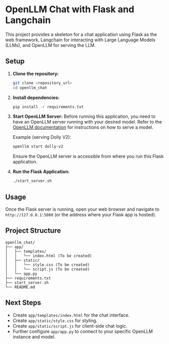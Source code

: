 # OpenLLM Chat with Flask and Langchain

This project provides a skeleton for a chat application using Flask as the web framework, Langchain for interacting with Large Language Models (LLMs), and OpenLLM for serving the LLM.

## Setup

1.  **Clone the repository:**
    ```bash
    git clone <repository_url>
    cd openllm_chat
    ```

2.  **Install dependencies:**
    ```bash
    pip install -r requirements.txt
    ```

3.  **Start OpenLLM Server:**
    Before running this application, you need to have an OpenLLM server running with your desired model. Refer to the [OpenLLM documentation](https://docs.bentoml.com/openllm/concepts/llm_runners) for instructions on how to serve a model.
    
    Example (serving Dolly V2):
    ```bash
    openllm start dolly-v2
    ```
    Ensure the OpenLLM server is accessible from where you run this Flask application.

4.  **Run the Flask Application:**
    ```bash
    ./start_server.sh
    ```

## Usage

Once the Flask server is running, open your web browser and navigate to `http://127.0.0.1:5000` (or the address where your Flask app is hosted).

## Project Structure

```
openllm_chat/
├── app/
│   ├── templates/
│   │   └── index.html (To be created)
│   ├── static/
│   │   └── style.css (To be created)
│   │   └── script.js (To be created)
│   └── app.py
├── requirements.txt
├── start_server.sh
└── README.md
```

## Next Steps

-   Create `app/templates/index.html` for the chat interface.
-   Create `app/static/style.css` for styling.
-   Create `app/static/script.js` for client-side chat logic.
-   Further configure `app/app.py` to connect to your specific OpenLLM instance and model.
